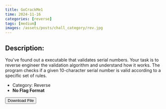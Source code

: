 ```yaml
---
title: GoCrackMe1
time: 2024-11-16
categories: [reverse]
tags: [medium]
images: /assets/posts/chall_category/rev.jpg
---
```


## Description:

You've found out a executable that validates serial numbers. Your task is to reverse engineer the validation algorithm and understand how it works. The program checks if a given 10-character serial number is valid according to a specific set of rules.

- Category: Reverse
- **No Flag Format** 

<button onclick="downloadFile()">Download File</button>

<script>
function downloadFile() {
    const link = document.createElement('a');
    link.href = 'https://github.com/0x251e-challenge/challenges/raw/refs/heads/main/union-depository/reverse/gocrackme1/gocrackme1.exe';
    link.download = 'gocrackme1';
    link.click();
}
</script>

